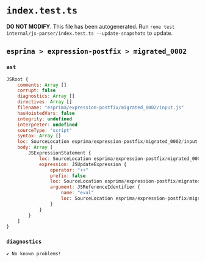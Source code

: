# `index.test.ts`

**DO NOT MODIFY**. This file has been autogenerated. Run `rome test internal/js-parser/index.test.ts --update-snapshots` to update.

## `esprima > expression-postfix > migrated_0002`

### `ast`

```javascript
JSRoot {
	comments: Array []
	corrupt: false
	diagnostics: Array []
	directives: Array []
	filename: "esprima/expression-postfix/migrated_0002/input.js"
	hasHoistedVars: false
	integrity: undefined
	interpreter: undefined
	sourceType: "script"
	syntax: Array []
	loc: SourceLocation esprima/expression-postfix/migrated_0002/input.js 1:0-2:0
	body: Array [
		JSExpressionStatement {
			loc: SourceLocation esprima/expression-postfix/migrated_0002/input.js 1:0-1:6
			expression: JSUpdateExpression {
				operator: "++"
				prefix: false
				loc: SourceLocation esprima/expression-postfix/migrated_0002/input.js 1:0-1:6
				argument: JSReferenceIdentifier {
					name: "eval"
					loc: SourceLocation esprima/expression-postfix/migrated_0002/input.js 1:0-1:4 (eval)
				}
			}
		}
	]
}
```

### `diagnostics`

```
✔ No known problems!

```
